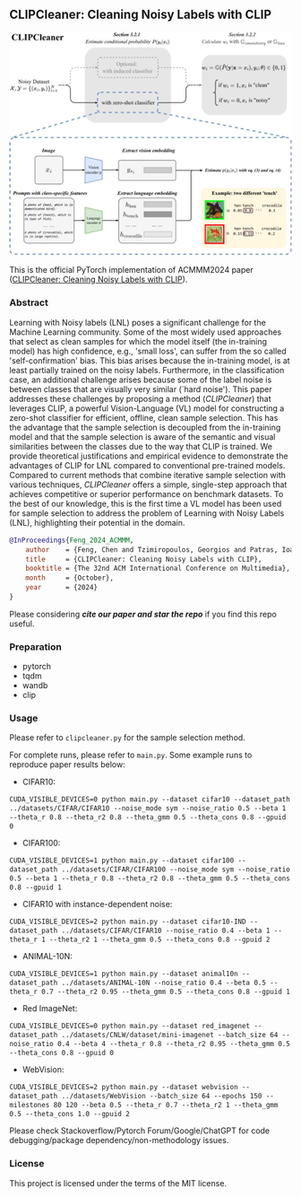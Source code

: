 ## **CLIPCleaner: Cleaning Noisy Labels with CLIP**

<p align="center">
    <img src="sources/acmmm.svg" alt="svg" width="600"/>
</p>

This is the official PyTorch implementation of ACMMM2024 paper  ([CLIPCleaner: Cleaning Noisy Labels with CLIP](https://www.arxiv.org/abs/2408.10012)). 

### Abstract
Learning with Noisy labels (LNL) poses a significant challenge for the Machine Learning community. Some of the most widely used approaches that select as clean samples for which the model itself (the in-training model) has high confidence, e.g., 'small loss', can suffer from the so called 'self-confirmation' bias. This bias arises because the in-training model, is at least partially trained on the noisy labels. Furthermore, in the classification case, an additional challenge arises because some of the label noise is between classes that are visually very similar (`hard noise'). 
This paper addresses these challenges by proposing a method (*CLIPCleaner*) that leverages CLIP, a powerful Vision-Language (VL) model for constructing a zero-shot classifier for efficient, offline, clean sample selection. 
This has the advantage that the sample selection is decoupled from the in-training model and that the sample selection is aware of the semantic and visual similarities between the classes due to the way that CLIP is trained. We provide theoretical justifications and empirical evidence to demonstrate the advantages of CLIP for LNL compared to conventional pre-trained models.
Compared to current methods that combine iterative sample selection with various techniques, *CLIPCleaner* offers a simple, single-step approach that achieves competitive or superior performance on benchmark datasets. To the best of our knowledge, this is the first time a VL model has been used for sample selection to address the problem of Learning with Noisy Labels (LNL), highlighting their potential in the domain.

```bibtex
@InProceedings{Feng_2024_ACMMM,
    author    = {Feng, Chen and Tzimiropoulos, Georgios and Patras, Ioannis},
    title     = {CLIPCleaner: Cleaning Noisy Labels with CLIP},
    booktitle = {The 32nd ACM International Conference on Multimedia},
    month     = {October},
    year      = {2024}
}
```
Please considering ***cite our paper and star the repo*** if you find this repo useful.

### Preparation
- pytorch
- tqdm
- wandb
- clip


### Usage

Please refer to `clipcleaner.py` for the sample selection method.

For complete runs, please refer to `main.py`. Some example runs to reproduce paper results below:

- CIFAR10: 
```
CUDA_VISIBLE_DEVICES=0 python main.py --dataset cifar10 --dataset_path ../datasets/CIFAR/CIFAR10 --noise_mode sym --noise_ratio 0.5 --beta 1 --theta_r 0.8 --theta_r2 0.8 --theta_gmm 0.5 --theta_cons 0.8 --gpuid 0
```
- CIFAR100:
```
CUDA_VISIBLE_DEVICES=1 python main.py --dataset cifar100 --dataset_path ../datasets/CIFAR/CIFAR100 --noise_mode sym --noise_ratio 0.5 --beta 1 --theta_r 0.8 --theta_r2 0.8 --theta_gmm 0.5 --theta_cons 0.8 --gpuid 1
```
- CIFAR10 with instance-dependent noise:
```
CUDA_VISIBLE_DEVICES=2 python main.py --dataset cifar10-IND --dataset_path ../datasets/CIFAR/CIFAR10 --noise_ratio 0.4 --beta 1 --theta_r 1 --theta_r2 1 --theta_gmm 0.5 --theta_cons 0.8 --gpuid 2
```
- ANIMAL-10N:
```
CUDA_VISIBLE_DEVICES=1 python main.py --dataset animal10n --dataset_path ../datasets/ANIMAL-10N --noise_ratio 0.4 --beta 0.5 --theta_r 0.7 --theta_r2 0.95 --theta_gmm 0.5 --theta_cons 0.8 --gpuid 1
```
- Red ImageNet:
```
CUDA_VISIBLE_DEVICES=0 python main.py --dataset red_imagenet --dataset_path ../datasets/CNLW/dataset/mini-imagenet --batch_size 64 --noise_ratio 0.4 --beta 4 --theta_r 0.8 --theta_r2 0.95 --theta_gmm 0.5 --theta_cons 0.8 --gpuid 0
```
- WebVision:
```
CUDA_VISIBLE_DEVICES=2 python main.py --dataset webvision --dataset_path ../datasets/WebVision --batch_size 64 --epochs 150 --milestones 80 120 --beta 0.5 --theta_r 0.7 --theta_r2 1 --theta_gmm 0.5 --theta_cons 1.0 --gpuid 2
```

Please check Stackoverflow/Pytorch Forum/Google/ChatGPT for code debugging/package dependency/non-methodology issues.

### License
This project is licensed under the terms of the MIT license.
